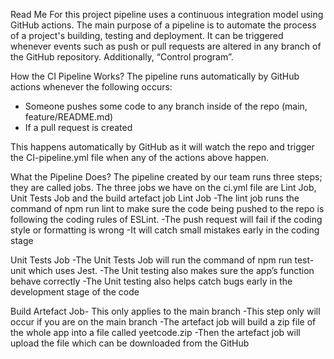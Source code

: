 Read Me
For this project pipeline uses a continuous integration model using GitHub actions. The main purpose of a pipeline is to automate the process of a project's building, testing and deployment. It can be triggered whenever events such as push or pull requests are altered in any branch of the GitHub repository. Additionally, 
“Control program”.


How the CI Pipeline Works?
The pipeline runs automatically by GitHub actions whenever the following occurs:
- Someone pushes some code to any branch inside of the repo (main, feature/README.md)
- If a pull request is created 

This happens automatically by GitHub as it will watch the repo and trigger the CI-pipeline.yml file when any of the actions above happen.

What the Pipeline Does?
The pipeline created by our team runs three steps; they are called jobs. The three jobs we have on the ci.yml file are Lint Job, Unit Tests Job and the build artefact job
Lint Job
-The lint job runs the command of npm run lint to make sure the code being pushed to the repo is following the coding rules of ESLint. 
-The push request will fail if the coding style or formatting is wrong
-It will catch small mistakes early in the coding stage 

Unit Tests Job
-The Unit Tests Job will run the command of npm run test-unit which uses Jest.
-The Unit testing also makes sure the app’s function behave correctly 
-The Unit testing also helps catch bugs early in the development stage of the code

Build Artefact Job- This only applies to the main branch
-This step only will occur if you are on the main branch
-The artefact job will build a zip file of the whole app into a file called yeetcode.zip
-Then the artefact job will upload the file which can be downloaded from the GitHub
